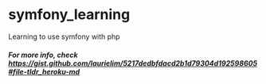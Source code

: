 # symfony_learning
Learning to use symfony with php

##### For more info, check https://gist.github.com/laurielim/5217dedbfdacd2b1d79304d192598605#file-tldr_heroku-md
